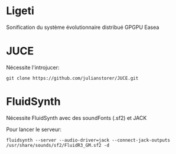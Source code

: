 Ligeti
======

Sonification du système évolutionnaire distribué GPGPU Easea


JUCE
====

Nécessite l'introjucer:
```
git clone https://github.com/julianstorer/JUCE.git
```

FluidSynth
==========

Nécessite FluidSynth avec des soundFonts (.sf2) et JACK

Pour lancer le serveur:
```
fluidsynth --server --audio-driver=jack --connect-jack-outputs /usr/share/sounds/sf2/FluidR3_GM.sf2 -d
```
